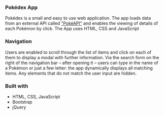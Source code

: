 <h3>Pokédex App</h3>
<p>
Pokédex is a small and easy to use web application. The app loads data from an external API called <a href="https://pokeapi.co/">"PokéAPI"</a> and enables the viewing of details of each Pokémon by click. The App uses HTML, CSS and JavaScript


<h3>Navigation</h3>
Users are enabled to scroll through the list of items and click on each of them to display a modal with further information. 
Via the search form on the right of the navigation bar – after opening it – users can type in the name of a Pokémon or just a few letter: the app dynamically displays all matching items. Any elements that do not match the user input are hidden.
	

<h3>Built with</h3>
<ul>
<li>HTML, CSS, JavaScript</li>
<li>Bootstrap</li>
<li>jQuery</li>
</ul>

